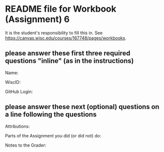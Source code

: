 # README file for Workbook (Assignment) 6

It is the student's responsibility to fill this in.
See <https://canvas.wisc.edu/courses/167748/pages/workbooks>.

## please answer these first three required questions "inline" (as in the instructions)

Name:

WiscID:

GitHub Login:

## please answer these next (optional) questions on a line following the questions 

Attributions:

Parts of the Assignment you did (or did not) do:

Notes to the Grader:
